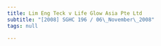 ```yaml
---
title: Lim Eng Teck v Life Glow Asia Pte Ltd
subtitle: "[2008] SGHC 196 / 06\_November\_2008"
tags: null

---
```


